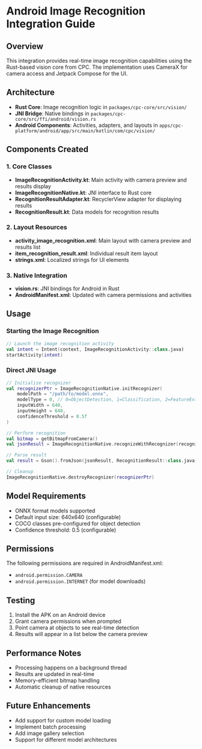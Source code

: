 # Android Image Recognition Integration Guide

## Overview
This integration provides real-time image recognition capabilities using the Rust-based vision core from CPC. The implementation uses CameraX for camera access and Jetpack Compose for the UI.

## Architecture
- **Rust Core**: Image recognition logic in `packages/cpc-core/src/vision/`
- **JNI Bridge**: Native bindings in `packages/cpc-core/src/ffi/android/vision.rs`
- **Android Components**: Activities, adapters, and layouts in `apps/cpc-platform/android/app/src/main/kotlin/com/cpc/vision/`

## Components Created

### 1. Core Classes
- **ImageRecognitionActivity.kt**: Main activity with camera preview and results display
- **ImageRecognitionNative.kt**: JNI interface to Rust core
- **RecognitionResultAdapter.kt**: RecyclerView adapter for displaying results
- **RecognitionResult.kt**: Data models for recognition results

### 2. Layout Resources
- **activity_image_recognition.xml**: Main layout with camera preview and results list
- **item_recognition_result.xml**: Individual result item layout
- **strings.xml**: Localized strings for UI elements

### 3. Native Integration
- **vision.rs**: JNI bindings for Android in Rust
- **AndroidManifest.xml**: Updated with camera permissions and activities

## Usage

### Starting the Image Recognition
```kotlin
// Launch the image recognition activity
val intent = Intent(context, ImageRecognitionActivity::class.java)
startActivity(intent)
```

### Direct JNI Usage
```kotlin
// Initialize recognizer
val recognizerPtr = ImageRecognitionNative.initRecognizer(
    modelPath = "/path/to/model.onnx",
    modelType = 0, // 0=ObjectDetection, 1=Classification, 2=FeatureExtraction, 3=TextRecognition
    inputWidth = 640,
    inputHeight = 640,
    confidenceThreshold = 0.5f
)

// Perform recognition
val bitmap = getBitmapFromCamera()
val jsonResult = ImageRecognitionNative.recognizeWithRecognizer(recognizerPtr, bitmap)

// Parse result
val result = Gson().fromJson(jsonResult, RecognitionResult::class.java)

// Cleanup
ImageRecognitionNative.destroyRecognizer(recognizerPtr)
```

## Model Requirements
- ONNX format models supported
- Default input size: 640x640 (configurable)
- COCO classes pre-configured for object detection
- Confidence threshold: 0.5 (configurable)

## Permissions
The following permissions are required in AndroidManifest.xml:
- `android.permission.CAMERA`
- `android.permission.INTERNET` (for model downloads)

## Testing
1. Install the APK on an Android device
2. Grant camera permissions when prompted
3. Point camera at objects to see real-time detection
4. Results will appear in a list below the camera preview

## Performance Notes
- Processing happens on a background thread
- Results are updated in real-time
- Memory-efficient bitmap handling
- Automatic cleanup of native resources

## Future Enhancements
- Add support for custom model loading
- Implement batch processing
- Add image gallery selection
- Support for different model architectures